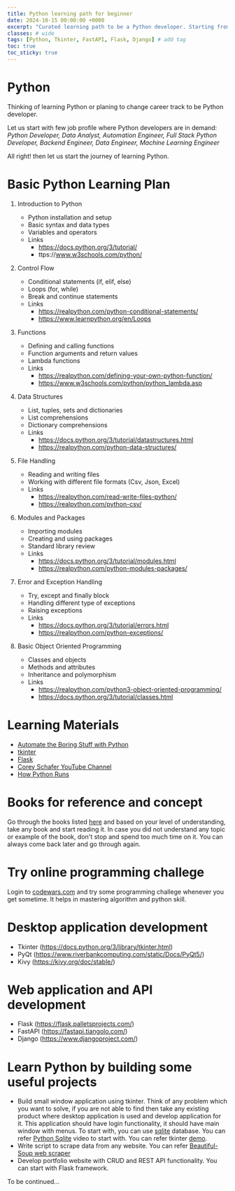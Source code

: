 ```yaml
---
title: Python learning path for beginner
date: 2024-10-15 00:00:00 +0000
excerpt: "Curated learning path to be a Python developer. Starting from basic to advance concepts and followed by DIY approach. Follow this post and keep learning."
classes: # wide
tags: [Python, Tkinter, FastAPI, Flask, Django] # add tag
toc: true
toc_sticky: true
---
```


# Python

Thinking of learning Python or planing to change career track to be Python developer.  

Let us start with few job profile where Python developers are in demand: *Python Developer, Data Analyst, Automation Engineer, Full Stack Python Developer, Backend Engineer, Data Engineer, Machine Learning Engineer*  

All right! then let us start the journey of learning Python.  

# Basic Python Learning Plan  
1.  Introduction to Python
    *  Python installation and setup  
    *  Basic syntax and data types  
    *  Variables and operators  
    *  Links  
        *  https://docs.python.org/3/tutorial/
        *  ttps://www.w3schools.com/python/

2.  Control Flow  
    *  Conditional statements (if, elif, else)  
    *  Loops (for, while)  
    *  Break and continue statements  
    *  Links  
        *  https://realpython.com/python-conditional-statements/  
        *  https://www.learnpython.org/en/Loops  

3.  Functions  
    *  Defining and calling functions  
    *  Function arguments and return values  
    *  Lambda functions  
    *  Links  
        *  https://realpython.com/defining-your-own-python-function/
        *  https://www.w3schools.com/python/python_lambda.asp

4.  Data Structures  
    *  List, tuples, sets and dictionaries  
    *  List comprehensions  
    *  Dictionary comprehensions  
    *  Links  
        *  https://docs.python.org/3/tutorial/datastructures.html  
        *  https://realpython.com/python-data-structures/
        
5.  File Handling  
    *   Reading and writing files  
    *   Working with different file formats (Csv, Json, Excel)  
    *   Links  
         *  https://realpython.com/read-write-files-python/
         *  https://realpython.com/python-csv/

6.  Modules and Packages
    *  Importing modules
    *  Creating and using packages
    *  Standard library review
    *  Links
         *  https://docs.python.org/3/tutorial/modules.html
         *  https://realpython.com/python-modules-packages/

7.  Error and Exception Handling  
    *  Try, except and finally block
    *  Handling different type of exceptions
    *  Raising exceptions
    *  Links
        *  https://docs.python.org/3/tutorial/errors.html
        *  https://realpython.com/python-exceptions/

8.  Basic Object Oriented Programming
    *  Classes and objects
    *  Methods and attributes
    *  Inheritance and polymorphism
    *  Links
        *  https://realpython.com/python3-object-oriented-programming/
        *  https://docs.python.org/3/tutorial/classes.html


# Learning Materials  

*  [Automate the Boring Stuff with Python](https://automatetheboringstuff.com/)
*  [tkinter](https://www.python-course.eu/python_tkinter.php)
*  [Flask](https://blog.miguelgrinberg.com/post/the-flask-mega-tutorial-part-i-hello-world)
*  [Corey Schafer YouTube Channel](https://www.youtube.com/user/schafer5)
*  [How Python Runs](https://indianpythonista.wordpress.com/2018/01/04/how-python-runs/)

# Books for reference and concept
Go through the books listed [here](https://realpython.com/best-python-books/#python-cookbook) and based on your level of understanding, take any book and start reading it. In case you did not understand any topic or example of the book, don't stop and spend too much time on it. You can always come back later and go through again.  

# Try online programming challege
Login to [codewars.com](https://www.codewars.com/) and try some programming challege whenever you get sometime. It helps in mastering algorithm and python skill.  

#  Desktop application development
   *  Tkinter (https://docs.python.org/3/library/tkinter.html)
   *  PyQt (https://www.riverbankcomputing.com/static/Docs/PyQt5/)
   *  Kivy (https://kivy.org/doc/stable/)

# Web application and API development
   *  Flask (https://flask.palletsprojects.com/)
   *  FastAPI (https://fastapi.tiangolo.com/)
   *  Django (https://www.djangoproject.com/)

# Learn Python by building some useful projects  

*  Build small window application using tkinter. Think of any problem which you want to solve, if you are not able to find then take any existing product where desktop application is used and develop application for it. This application should have login functionality, it should have main window with menus. To start with, you can use [sqlite](https://www.sqlite.org/index.html) database. You can refer [Python Sqlite](https://www.youtube.com/watch?v=pd-0G0MigUA) video to start with.
You can refer tkinter [demo](https://github.com/rajnathsah/tkinterwindowapp).
*  Write script to scrape data from any website. You can refer [Beautiful-Soup web scraper](https://realpython.com/beautiful-soup-web-scraper-python/)
*  Develop portfolio website with CRUD and REST API functionality. You can start with Flask framework.

To be continued...
